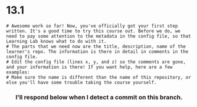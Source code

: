   # 13.1
    # Awesome work so far! Now, you've officially got your first step written. It's a good time to try this course out. Before we do, we need to pay some attention to the metadata in the config file, so that Learning Lab knows what to do with it. 
    # The parts that we need now are the title, description, name of the learner's repo. The information is there in detail in comments in the config file. 
    # Edit the config file (lines x, y, and z) so the comments are gone, and your information is there! If you want help, here are a few examples:
    # Make sure the name is different than the name of this repository, or else you'll have some trouble taking the course yourself.


<h3 align="center">I'll respond below when I detect a commit on this branch.</h3>
